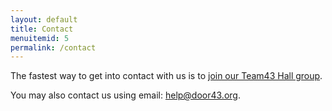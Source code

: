 ```yaml
---
layout: default
title: Contact
menuitemid: 5
permalink: /contact
---
```


The fastest way to get into contact with us is to [join our Team43 Hall group](http://ufw.io/team43 "http://ufw.io/team43").

You may also contact us using email: [help@door43.org](mailto:help@door43.org).
